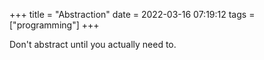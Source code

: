 +++
title = "Abstraction"
date = 2022-03-16 07:19:12
tags = ["programming"]
+++

Don't abstract until you actually need to.
